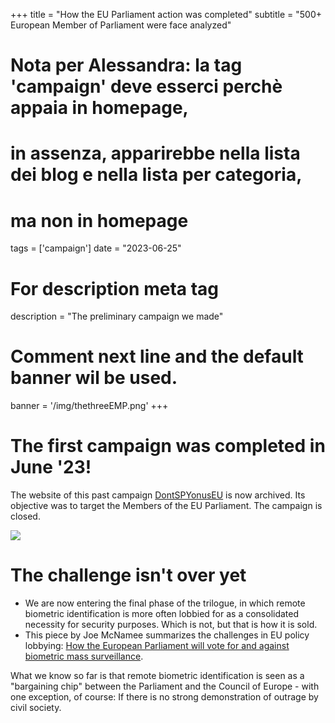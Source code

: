 +++
title = "How the EU Parliament action was completed"
subtitle = "500+ European Member of Parliament were face analyzed"

# Nota per Alessandra: la tag 'campaign' deve esserci perchè appaia in homepage,
# in assenza, apparirebbe nella lista dei blog e nella lista per categoria,
# ma non in homepage
tags = ['campaign']
date = "2023-06-25"

# For description meta tag
description = "The preliminary campaign we made"

# Comment next line and the default banner wil be used.
banner = '/img/thethreeEMP.png'
+++

# The first campaign was completed in June '23!


The website of this past campaign [DontSPYonusEU](https://dontspyonus.eu) is now archived. Its objective was to target the Members of the EU Parliament. The campaign is closed.

![](img/thethreeEMP.png)

# The challenge isn't over yet

* We are now entering the final phase of the trilogue, in which remote biometric identification is more often lobbied for as a consolidated necessity for security purposes. Which is not, but that is how it is sold.
* This piece by Joe McNamee summarizes the challenges in EU policy lobbying: [How the European Parliament will vote for and against biometric mass surveillance](//www.linkedin.com/pulse/how-european-parliament-vote-against-biometric-mass-joe-mcnamee).

What we know so far is that remote biometric identification is seen as a "bargaining chip" between the Parliament and the Council of Europe - with one exception, of course: If there is no strong demonstration of outrage by civil society.

